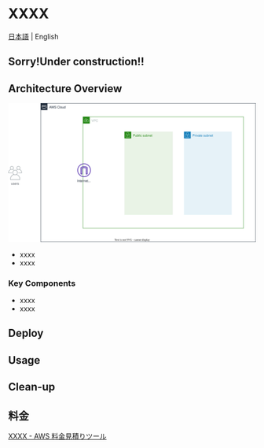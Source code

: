 # XXXX

[日本語](README.ja.md) | English

## **Sorry!Under construction!!**

## Architecture Overview

![overview](overview.drawio.svg)

- xxxx
- xxxx

### Key Components

- xxxx
- xxxx

## Deploy

## Usage

## Clean-up

## 料金

[XXXX - AWS 料金見積りツール](https://calculator.aws/#/estimate?id=XXXX)